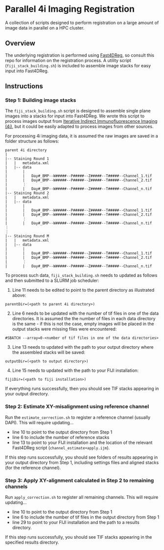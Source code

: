 # Parallel 4i Imaging Registration

A collection of scripts designed to perform registration on a large amount of image data in parallel on a HPC cluster.

## Overview

The underlying registration is performed using [Fast4DReg](https://github.com/guijacquemet/Fast4DReg), so consult this repo for information on the registration process. A utility script (`fiji_stack_building.sh`) is included to assemble image stacks for easy input into Fast4DReg.

## Instructions

### Step 1: Building image stacks

The `fiji_stack_building.sh` script is designed to assemble single plane images into a stacks for input into Fast4DReg. We wrote this script to process images output from [Iterative Indirect Immunofluorescence Imaging (4i)](https://doi.org/10.1126/science.aar7042), but it could be easily adapted to process images from other sources.

For processing 4i imaging data, it is assumed the raw images are saved in a folder structure as follows:
```
parent 4i directory
|
|-- Staining Round 1
|   |   metadata.xml
|   |-- data
|       |
|       |   Day#_BMP--W#####--P#####--Z#####--T#####--Channel_1.tif
|       |   Day#_BMP--W#####--P#####--Z#####--T#####--Channel_2.tif
|       ⋮
|       |   Day#_BMP--W#####--P#####--Z#####--T#####--Channel_n.tif
|-- Staining Round 2
|   |   metadata.xml
|   |-- data
|       |
|       |   Day#_BMP--W#####--P#####--Z#####--T#####--Channel_1.tif
|       |   Day#_BMP--W#####--P#####--Z#####--T#####--Channel_2.tif
|       ⋮
|       |   Day#_BMP--W#####--P#####--Z#####--T#####--Channel_n.tif
⋮
⋮
|-- Staining Round M
|   |   metadata.xml
|   |-- data
|       |
|       |   Day#_BMP--W#####--P#####--Z#####--T#####--Channel_1.tif
|       |   Day#_BMP--W#####--P#####--Z#####--T#####--Channel_2.tif
|       ⋮
|       |   Day#_BMP--W#####--P#####--Z#####--T#####--Channel_n.tif
```
To process such data, `fiji_stack_building.sh` needs to updated as follows and then submitted to a SLURM job scheduler:

1. Line 11 needs to be edited to point to the parent directory as illustrated above:
```shell
parentDir=(<path to parent 4i directory>)
```
2. Line 6 needs to be updated with the number of tif files in one of the data directories. It is assumed the the number of files in each data directory is the same - if this is not the case, empty images will be placed in the output stacks were missing files were encountered:
```shell
#SBATCH --array=0-<number of tif files in one of the data directories>
```
3. Line 13 needs to updated with the path to your output directory where the assembled stacks will be saved:
```shell
outputDir=(<path to output directory>)
```
4. Line 15 needs to updated with the path to your FIJI installation:
```shell
fijiDir=(<path to fiji installation>)
```
If everything runs successfully, then you should see TIF stacks appearing in your output directory.

### Step 2: Estimate XY-misalignment using reference channel

Run the `estimate_correction.sh` to register a reference channel (usually DAPI). This will require updating...
* line 10 to point to the output directory from Step 1
* line 6 to include the number of reference stacks
* line 13 to point to your FIJI installation and the location of the relevant Fast4DReg script (`channel_estimate+apply.ijm`).

If this step runs successfully, you should see folders of results appearing in your output directory from Step 1, including settings files and aligned stacks (for the reference channel).

### Step 3: Apply XY-alignment calculated in Step 2 to remaining channels

Run `apply_correction.sh` to register all remaining channels. This will require updating...
* line 10 to point to the output directory from Step 1
* line 6 to include the number of tif files in the output directory from Step 1
* line 29 to point to your FIJI installation and the path to a results directory.

If this step runs successfully, you should see TIF stacks appearing in the specified results directory.
